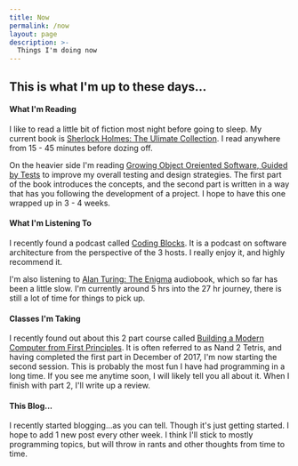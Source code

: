 ```yaml
---
title: Now
permalink: /now
layout: page
description: >-
  Things I'm doing now
---
```


## This is what I'm up to these days...

#### What I'm Reading
I like to read a little bit of fiction most night before going to sleep. My
current book is [Sherlock Holmes: The Ulimate Collection](http://amzn.to/2DhW32i).
I read anywhere from 15 - 45 minutes before dozing off.

On the heavier side I'm reading
[Growing Object Oreiented Software, Guided by Tests](http://amzn.to/2EUPVgy)
to improve my overall testing and design strategies. The first part
of the book introduces the concepts, and the second part is written in a way that has
you following the development of a project. I hope to have this one wrapped up in 3 - 4 weeks.

#### What I'm Listening To
I recently found a podcast called [Coding Blocks](https://www.codingblocks.net/). It is a
podcast on software architecture from the perspective of the 3 hosts. I really enjoy it, and
highly recommend it.

I'm also listening to [Alan Turing: The Enigma](http://amzn.to/2EUvOiD) audiobook,
which so far has been a little slow. I'm currently around 5 hrs into the 27 hr journey, there
is still a lot of time for things to pick up.

#### Classes I'm Taking
I recently found out about this 2 part course called
[Building a Modern Computer from First Principles](http://nand2tetris.org/). It is often referred
to as Nand 2 Tetris, and having completed the first part in December of 2017, I'm now starting
the second session. This is probably the most fun I have had programming in a long time. If you see
me anytime soon, I will likely tell you all about it. When I finish with part 2, I'll write up a
review.

#### This Blog...
I recently started blogging...as you can tell. Though it's just getting started. I hope to add 1
new post every other week. I think I'll stick to mostly programming topics, but will throw in
rants and other thoughts from time to time.
